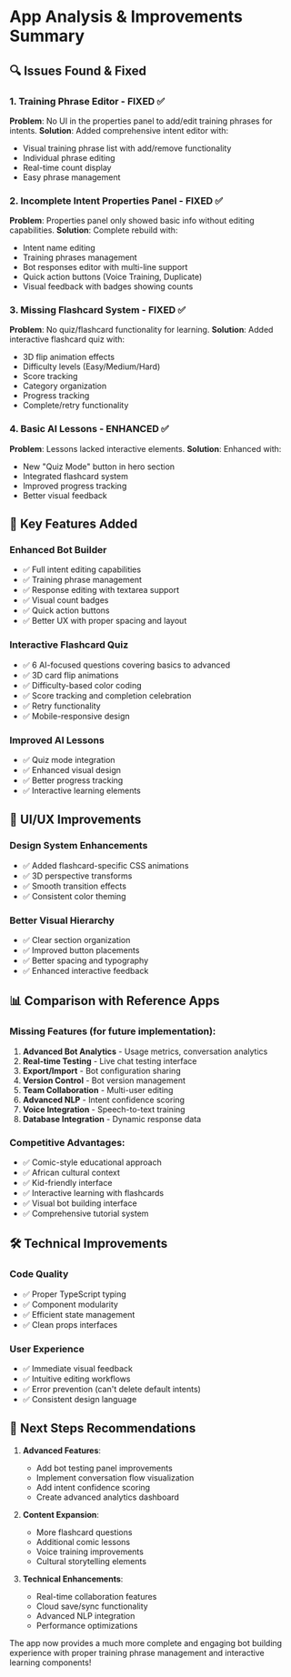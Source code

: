 # App Analysis & Improvements Summary

## 🔍 Issues Found & Fixed

### 1. **Training Phrase Editor - FIXED ✅**
**Problem**: No UI in the properties panel to add/edit training phrases for intents.
**Solution**: Added comprehensive intent editor with:
- Visual training phrase list with add/remove functionality
- Individual phrase editing
- Real-time count display
- Easy phrase management

### 2. **Incomplete Intent Properties Panel - FIXED ✅**
**Problem**: Properties panel only showed basic info without editing capabilities.
**Solution**: Complete rebuild with:
- Intent name editing
- Training phrases management
- Bot responses editor with multi-line support
- Quick action buttons (Voice Training, Duplicate)
- Visual feedback with badges showing counts

### 3. **Missing Flashcard System - FIXED ✅**
**Problem**: No quiz/flashcard functionality for learning.
**Solution**: Added interactive flashcard quiz with:
- 3D flip animation effects
- Difficulty levels (Easy/Medium/Hard)
- Score tracking
- Category organization
- Progress tracking
- Complete/retry functionality

### 4. **Basic AI Lessons - ENHANCED ✅**
**Problem**: Lessons lacked interactive elements.
**Solution**: Enhanced with:
- New "Quiz Mode" button in hero section
- Integrated flashcard system
- Improved progress tracking
- Better visual feedback

## 🚀 Key Features Added

### **Enhanced Bot Builder**
- ✅ Full intent editing capabilities
- ✅ Training phrase management
- ✅ Response editing with textarea support
- ✅ Visual count badges
- ✅ Quick action buttons
- ✅ Better UX with proper spacing and layout

### **Interactive Flashcard Quiz**
- ✅ 6 AI-focused questions covering basics to advanced
- ✅ 3D card flip animations
- ✅ Difficulty-based color coding
- ✅ Score tracking and completion celebration
- ✅ Retry functionality
- ✅ Mobile-responsive design

### **Improved AI Lessons**
- ✅ Quiz mode integration
- ✅ Enhanced visual design
- ✅ Better progress tracking
- ✅ Interactive learning elements

## 🎨 UI/UX Improvements

### **Design System Enhancements**
- ✅ Added flashcard-specific CSS animations
- ✅ 3D perspective transforms
- ✅ Smooth transition effects
- ✅ Consistent color theming

### **Better Visual Hierarchy**
- ✅ Clear section organization
- ✅ Improved button placements
- ✅ Better spacing and typography
- ✅ Enhanced interactive feedback

## 📊 Comparison with Reference Apps

### **Missing Features** (for future implementation):
1. **Advanced Bot Analytics** - Usage metrics, conversation analytics
2. **Real-time Testing** - Live chat testing interface
3. **Export/Import** - Bot configuration sharing
4. **Version Control** - Bot version management
5. **Team Collaboration** - Multi-user editing
6. **Advanced NLP** - Intent confidence scoring
7. **Voice Integration** - Speech-to-text training
8. **Database Integration** - Dynamic response data

### **Competitive Advantages**:
- ✅ Comic-style educational approach
- ✅ African cultural context
- ✅ Kid-friendly interface
- ✅ Interactive learning with flashcards
- ✅ Visual bot building interface
- ✅ Comprehensive tutorial system

## 🛠 Technical Improvements

### **Code Quality**
- ✅ Proper TypeScript typing
- ✅ Component modularity
- ✅ Efficient state management
- ✅ Clean props interfaces

### **User Experience**
- ✅ Immediate visual feedback
- ✅ Intuitive editing workflows
- ✅ Error prevention (can't delete default intents)
- ✅ Consistent design language

## 🎯 Next Steps Recommendations

1. **Advanced Features**:
   - Add bot testing panel improvements
   - Implement conversation flow visualization
   - Add intent confidence scoring
   - Create advanced analytics dashboard

2. **Content Expansion**:
   - More flashcard questions
   - Additional comic lessons
   - Voice training improvements
   - Cultural storytelling elements

3. **Technical Enhancements**:
   - Real-time collaboration features
   - Cloud save/sync functionality
   - Advanced NLP integration
   - Performance optimizations

The app now provides a much more complete and engaging bot building experience with proper training phrase management and interactive learning components!